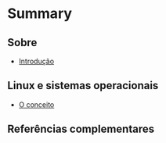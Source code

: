 # Summary

## Sobre
* [Introdução](README.md)

## Linux e sistemas operacionais
* [O conceito](linux-e-so-1/README.md)


## Referências complementares